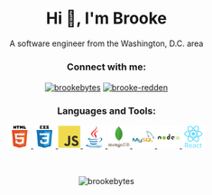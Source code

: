 <h1 align="center">Hi 👋, I'm Brooke</h1>
<p align="center">A software engineer from the Washington, D.C. area</p>

<div align="center">
<h3>Connect with me:</h3>
<p>
<a href="https://twitter.com/brookebytes" target="blank"><img align="center" src="https://i.ibb.co/Nn7fSV4/icons8-twitter-64.png" alt="brookebytes" height="50" width="50" /></a>
<a href="https://linkedin.com/in/brooke-redden" target="blank"><img align="center" src="https://i.ibb.co/LNBRLRM/icons8-linkedin-64.png" alt="brooke-redden" height="50" width="50" /></a>
</p>

<h3>Languages and Tools:</h3>
<p> <a href="https://www.w3.org/html/" target="_blank" rel="noreferrer"> <img src="https://raw.githubusercontent.com/devicons/devicon/master/icons/html5/html5-original-wordmark.svg" alt="html5" width="40" height="40"/> </a> <a href="https://www.w3schools.com/css/" target="_blank" rel="noreferrer"> <img src="https://raw.githubusercontent.com/devicons/devicon/master/icons/css3/css3-original-wordmark.svg" alt="css3" width="40" height="40"/> </a> <a href="https://developer.mozilla.org/en-US/docs/Web/JavaScript" target="_blank" rel="noreferrer"> <img src="https://raw.githubusercontent.com/devicons/devicon/master/icons/javascript/javascript-original.svg" alt="javascript" width="40" height="40"/> </a>  <a href="https://www.java.com" target="_blank" rel="noreferrer"> <img src="https://raw.githubusercontent.com/devicons/devicon/master/icons/java/java-original.svg" alt="java" width="40" height="40"/> </a> <a href="https://www.mongodb.com/" target="_blank" rel="noreferrer"> <img src="https://raw.githubusercontent.com/devicons/devicon/master/icons/mongodb/mongodb-original-wordmark.svg" alt="mongodb" width="40" height="40"/> </a> <a href="https://www.mysql.com/" target="_blank" rel="noreferrer"> <img src="https://raw.githubusercontent.com/devicons/devicon/master/icons/mysql/mysql-original-wordmark.svg" alt="mysql" width="40" height="40"/> </a> <a href="https://nodejs.org" target="_blank" rel="noreferrer"> <img src="https://raw.githubusercontent.com/devicons/devicon/master/icons/nodejs/nodejs-original-wordmark.svg" alt="nodejs" width="40" height="40"/> </a> <a href="https://reactjs.org/" target="_blank" rel="noreferrer"> <img src="https://raw.githubusercontent.com/devicons/devicon/master/icons/react/react-original-wordmark.svg" alt="react" width="40" height="40"/> </a> </p>
<br/>
<!-- <p><img align="center" src="https://github-readme-stats.vercel.app/api/top-langs?username=brookebytes&show_icons=true&locale=en&layout=compact" alt="brookebytes" /></p> -->
<p><img align="center" src="https://github-readme-streak-stats.herokuapp.com/?user=brookebytes&" alt="brookebytes" /></p>


<!-- ## Projects -->

<!-- PROJECTS BEGIN -->
<!--
<table bordercolor="#33bef5">
  <tr>
    <td width="50%" valign="top">
      <h3 align="center">Pokedex</h3>
      <br />
      <a href="https://brookebytes.github.io/Pokedex/" target="_blank">
        <p align="center"><img src="pokedexthumbnail.png"></p>
      </a>
      <br />
      <p>
        <strong>HTML, CSS, JavaScript</strong> - Allowing users to search and view pokemon and their stats
      </p>
    </td>
  </tr>
</table>
-->

</div>

